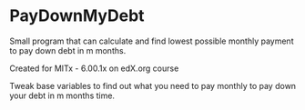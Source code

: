 # PayDownMyDebt
Small program that can calculate and find lowest possible monthly payment to pay down debt in m months.

Created for MITx - 6.00.1x on edX.org course

Tweak base variables to find out what you need to pay monthly to pay down your debt in m months time.
